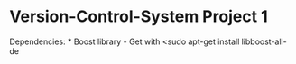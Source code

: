 # Version-Control-System Project 1

Dependencies:
    * Boost library
        - Get with <sudo apt-get install libboost-all-de